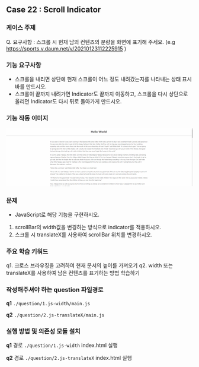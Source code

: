 ## Case 22 : Scroll Indicator

### 케이스 주제
Q. 요구사항 : 스크롤 시 현재 남의 컨텐츠의 분량을 화면에 표기해 주세요. 
(e.g https://sports.v.daum.net/v/20210123112225915 )


### 기능 요구사항
- 스크롤을 내리면 상단에 현재 스크롤이 어느 정도 내려갔는지를 나타내는 상태 표시바를 만드시오.
- 스크롤이 끝까지 내려가면 Indicator도 끝까지 이동하고, 스크롤을 다시 상단으로 올리면 Indicator도 다시 뒤로 돌아가게 만드시오.

### 기능 작동 이미지
![example_image](./example.gif)


### 문제
- JavaScript로 해당 기능을 구현하시오.
1. scrollBar의 width값을 변경하는 방식으로 indicator를 적용하시오.
2. 스크롤 시 translateX를 사용하여 scrollBar 위치를 변경하시오.


### 주요 학습 키워드
q1. 크로스 브라우징을 고려하여 현재 문서의 높이를 가져오기
q2. width 또는 translateX를 사용하여 남은 컨텐츠를 표기하는 방법 학습하기


### 작성해주셔야 하는 question 파일경로
**q1**
`./question/1.js-width/main.js`

**q2**
`./question/2.js-translateX/main.js`


### 실행 방법 및 의존성 모듈 설치
**q1**
경로
`./question/1.js-width`
index.html 실행

**q2**
경로
`./question/2.js-translateX`
index.html 실행
